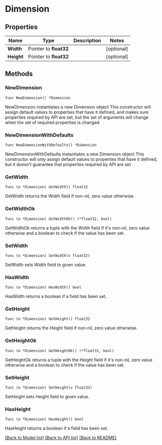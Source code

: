 # Dimension

## Properties

Name | Type | Description | Notes
------------ | ------------- | ------------- | -------------
**Width** | Pointer to **float32** |  | [optional] 
**Height** | Pointer to **float32** |  | [optional] 

## Methods

### NewDimension

`func NewDimension() *Dimension`

NewDimension instantiates a new Dimension object
This constructor will assign default values to properties that have it defined,
and makes sure properties required by API are set, but the set of arguments
will change when the set of required properties is changed

### NewDimensionWithDefaults

`func NewDimensionWithDefaults() *Dimension`

NewDimensionWithDefaults instantiates a new Dimension object
This constructor will only assign default values to properties that have it defined,
but it doesn't guarantee that properties required by API are set

### GetWidth

`func (o *Dimension) GetWidth() float32`

GetWidth returns the Width field if non-nil, zero value otherwise.

### GetWidthOk

`func (o *Dimension) GetWidthOk() (*float32, bool)`

GetWidthOk returns a tuple with the Width field if it's non-nil, zero value otherwise
and a boolean to check if the value has been set.

### SetWidth

`func (o *Dimension) SetWidth(v float32)`

SetWidth sets Width field to given value.

### HasWidth

`func (o *Dimension) HasWidth() bool`

HasWidth returns a boolean if a field has been set.

### GetHeight

`func (o *Dimension) GetHeight() float32`

GetHeight returns the Height field if non-nil, zero value otherwise.

### GetHeightOk

`func (o *Dimension) GetHeightOk() (*float32, bool)`

GetHeightOk returns a tuple with the Height field if it's non-nil, zero value otherwise
and a boolean to check if the value has been set.

### SetHeight

`func (o *Dimension) SetHeight(v float32)`

SetHeight sets Height field to given value.

### HasHeight

`func (o *Dimension) HasHeight() bool`

HasHeight returns a boolean if a field has been set.


[[Back to Model list]](../README.md#documentation-for-models) [[Back to API list]](../README.md#documentation-for-api-endpoints) [[Back to README]](../README.md)


